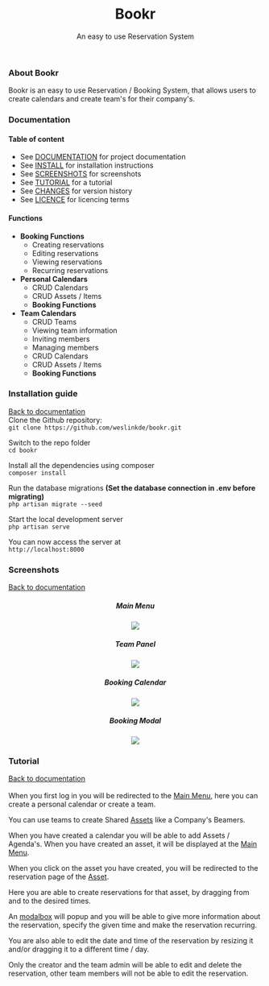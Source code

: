 <div align="center">
    <h1>Bookr</h1>
    <p>An easy to use Reservation System</p>
</div>
<br>

### About Bookr
Bookr is an easy to use Reservation / Booking System, that allows users to create calendars and create team's for their company's.

### Documentation

<h4>Table of content</h4>
<ul>
    <li>
        See <a href="#documentation">DOCUMENTATION</a> for project documentation
    </li>
    <li>
        See <a href="#installation-guide">INSTALL</a> for installation instructions
    </li>
    <li>
        See <a href="#screenshots">SCREENSHOTS</a> for screenshots
    </li>
    <li>
        See <a href="#tutorial">TUTORIAL</a> for a tutorial
    </li>
    <li>
        See <a href="https://github.com/weslinkde/bookr/commits/develop">CHANGES</a> for version history
    </li>
    <li>
        See <a href="https://github.com/weslinkde/bookr/blob/develop/LICENSE">LICENCE</a> for licencing terms
    </li>
</ul>

<h4>Functions</h4>
<ul>
    <li>
        <b>Booking Functions</b>
        <ul>
            <li>Creating reservations</li>
            <li>Editing reservations</li>
            <li>Viewing reservations</li>
            <li>Recurring reservations</li>
        </ul>
    </li>
    <li>
        <b>Personal Calendars</b>
        <ul>
            <li>CRUD Calendars</li>
            <li>CRUD Assets / Items</li>
            <li><b>Booking Functions</b></li>
        </ul>
    </li>
    <li>
        <b>Team Calendars</b>
        <ul>
            <li>CRUD Teams</li>
            <li>Viewing team information</li>
            <li>Inviting members</li>
            <li>Managing members</li>
            <li>CRUD Calendars</li>
            <li>CRUD Assets / Items</li>
            <li><b>Booking Functions</b></li>
        </ul>
    </li>
</ul>

### Installation guide
<a href="#documentation">Back to documentation</a><br>
Clone the Github repository: <br>
```git clone https://github.com/weslinkde/bookr.git```

Switch to the repo folder <br>
```cd bookr```

Install all the dependencies using composer <br>
```composer install```

Run the database migrations <b>(Set the database connection in .env before migrating)</b> <br>
```php artisan migrate --seed```

Start the local development server <br>
```php artisan serve```

You can now access the server at <br>
 ```http://localhost:8000```

### Screenshots
<a href="#documentation">Back to documentation</a><br><div align="center">

##### Main Menu
<img src="https://github.com/weslinkde/bookr/blob/develop/screenshots/Bookr-Main-Menu" rel="Bookr Main Menu"> <br>

##### Team Panel
<img src="https://github.com/weslinkde/bookr/blob/develop/screenshots/Bookr-Team-Panel" rel="Bookr Team Panel"> <br>

##### Booking Calendar
<img src="https://github.com/weslinkde/bookr/blob/develop/screenshots/Bookr-Calendar-Example" rel="Bookr Calendar Example"> <br>

##### Booking Modal
<img src="https://github.com/weslinkde/bookr/blob/develop/screenshots/Bookr-Calendar-Modal" rel="Bookr Calendar Modal"> <br>
</div>

### Tutorial
<a href="#documentation">Back to documentation</a><br><br>
When you first log in you will be redirected to the <a href="#main-menu">Main Menu</a>, here you can create a personal calendar or create a team.

You can use teams to create Shared <a href="#team-panel">Assets</a> like a Company's Beamers.

When you have created a calendar you will be able to add Assets / Agenda's. When you have created an asset, it will be displayed at the <a href="#main-menu">Main Menu</a>.

When you click on the asset you have created, you will be redirected to the reservation page of the <a href="#booking-calendar">Asset</a>.

Here you are able to create reservations for that asset, by dragging from and to the desired times.

An <a href="#booking-modal">modalbox</a> will popup and you will be able to give more information about the reservation, specify the given time and make the reservation recurring.

You are also able to edit the date and time of the reservation by resizing it and/or dragging it to a different time / day.

Only the creator and the team admin will be able to edit and delete the reservation, other team members will not be able to edit the reservation.